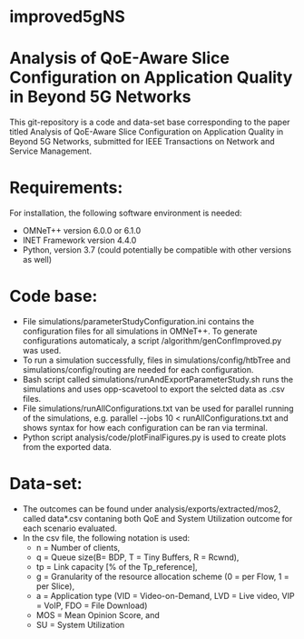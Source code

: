 # improved5gNS
# Analysis of QoE-Aware Slice Configuration on Application Quality in Beyond 5G Networks
This git-repository is a code and data-set base corresponding to the paper titled Analysis of QoE-Aware Slice Configuration on Application Quality in Beyond 5G Networks, submitted for IEEE Transactions on Network and Service Management.

# Requirements: 
For installation, the following software environment is needed: 
- OMNeT++ version 6.0.0 or 6.1.0
- INET Framework version 4.4.0
- Python, version 3.7 (could potentially be compatible with other versions as well)

# Code base:
- File simulations/parameterStudyConfiguration.ini contains the configuration files for all simulations in OMNeT++. To generate configurations automaticaly, a script /algorithm/genConfImproved.py was used.
- To run a simulation successfully, files in simulations/config/htbTree and simulations/config/routing are needed for each configuration. 
- Bash script called simulations/runAndExportParameterStudy.sh runs the simulations and uses opp-scavetool to export the selcted data as .csv files.
- File simulations/runAllConfigurations.txt van be used for parallel running of the simulations, e.g. parallel --jobs 10 < runAllConfigurations.txt and shows syntax for how each configuration can be ran via terminal. 
- Python script analysis/code/plotFinalFigures.py is used to create plots from the exported data.

# Data-set:
- The outcomes can be found under analysis/exports/extracted/mos2, called data*.csv contaning both QoE and System Utilization outcome for each scenario evaluated.
- In the csv file, the following notation is used:
  - n = Number of clients,
  - q = Queue size(B= BDP, T = Tiny Buffers, R = Rcwnd),
  - tp = Link capacity [% of the Tp_reference],
  - g = Granularity of the resource allocation scheme (0 = per Flow, 1 = per Slice),
  - a = Application type (VID = Video-on-Demand, LVD = Live video, VIP = VoIP, FDO = File Download)
  - MOS = Mean Opinion Score, and
  - SU = System Utilization



